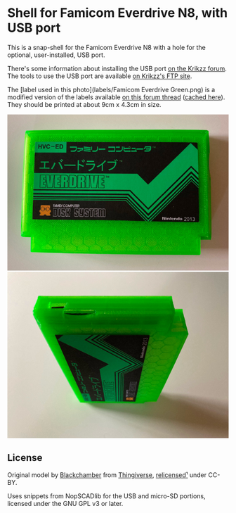 # Shell for Famicom Everdrive N8, with USB port

This is a snap-shell for the Famicom Everdrive N8 with a hole for the optional, user-installed, USB port.

There's some information about installing the USB port [on the Krikzz forum](https://krikzz.com/forum/index.php?topic=2003.0).  The tools to use the USB port are available [on Krikzz's FTP site](https://krikzz.com/pub/support/everdrive-n8/original-series/development/).

The [label used in this photo](labels/Famicom Everdrive Green.png) is a modified version of the labels available [on this forum thread](https://krikzz.com/forum/index.php?topic=333.0) ([cached here](labels/)). They should be printed at about 9cm x 4.3cm in size.

![Photo front](images/cartridge-front.jpg)
![Photo side](images/cartridge-side.jpg)

## License

Original model by [Blackchamber](https://www.thingiverse.com/Blackchamber) from [Thingiverse](https://www.thingiverse.com/thing:117607/), [relicensed](images/relicense.png)[¹](https://www.thingiverse.com/thing:117607/comments#comment-6479409) under CC-BY.

Uses snippets from NopSCADlib for the USB and micro-SD portions, licensed under the GNU GPL v3 or later.
